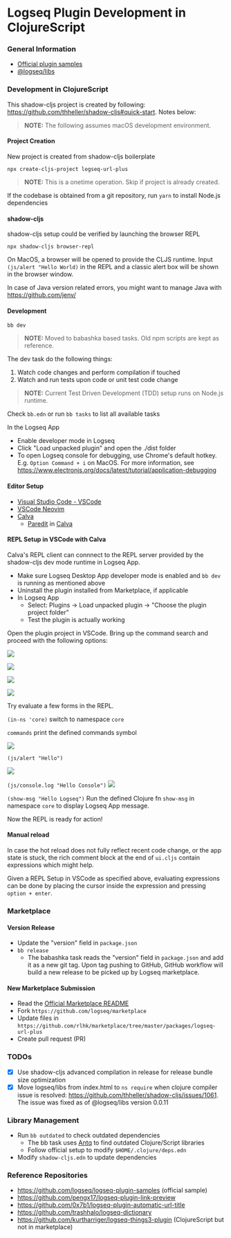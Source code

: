 # Logseq Plugin Development in ClojureScript

### General Information

- [Official plugin samples](https://github.com/logseq/logseq-plugin-samples)
- [@logseq/libs](https://logseq.github.io/plugins/)

### Development in ClojureScript

This shadow-cljs project is created by following: https://github.com/thheller/shadow-cljs#quick-start. Notes below:

> **NOTE:** The following assumes macOS development environment.

#### Project Creation
New project is created from shadow-cljs boilerplate

`npx create-cljs-project logseq-url-plus`
> **NOTE:** This is a onetime operation. Skip if project is already created.

If the codebase is obtained from a git repository, run `yarn` to install Node.js dependencies

#### shadow-cljs
shadow-cljs setup could be verified by launching the browser REPL

`npx shadow-cljs browser-repl`

On MacOS, a browser will be opened to provide the CLJS runtime. Input `(js/alert "Hello World)` in the REPL and a classic alert box will be shown in the browser window.

In case of Java version related errors, you might want to manage Java with https://github.com/jenv/

#### Development

`bb dev`

> **NOTE:** Moved to babashka based tasks. Old npm scripts are kept as reference.

The dev task do the following things:
1. Watch code changes and perform compilation if touched
2. Watch and run tests upon code or unit test code change

> **NOTE:** Current Test Driven Development (TDD) setup runs on Node.js runtime.

Check `bb.edn` or run `bb tasks` to list all available tasks

In the Logseq App

- Enable developer mode in Logseq
- Click "Load unpacked plugin" and open the ./dist folder
- To open Logseq console for debugging, use Chrome's default hotkey. E.g. `Option Command + i` on MacOS. For more information, see https://www.electronjs.org/docs/latest/tutorial/application-debugging

#### Editor Setup

- [Visual Studio Code - VSCode](https://code.visualstudio.com)
- [VSCode Neovim](https://marketplace.visualstudio.com/items?itemName=asvetliakov.vscode-neovim)
- [Calva](https://marketplace.visualstudio.com/items?itemName=betterthantomorrow.calva)
  - [Paredit](https://calva.io/paredit/) in [Calva](https://calva.io)

#### REPL Setup in VSCode with Calva

Calva's REPL client can connnect to the REPL server provided by the shadow-cljs dev mode runtime in Logseq App.
- Make sure Logseq Desktop App developer mode is enabled and `bb dev` is running as mentioned above
- Uninstall the plugin installed from Marketplace, if applicable
- In Logseq App
  - Select: Plugins -> Load unpacked plugin -> "Choose the plugin project folder"
  - Test the plugin is actually working

Open the plugin project in VSCode. Bring up the command search and proceed with the following options:

![](./imgs/calva-repl-1.png)

![](./imgs/calva-repl-2.png)

![](./imgs/calva-repl-3.png)

![](./imgs/calva-repl-4.png)

Try evaluate a few forms in the REPL. 

`(in-ns 'core)` switch to namespace `core`

`commands` print the defined commands symbol

![](./imgs/calva-repl-5.png)

`(js/alert "Hello")`

![](./imgs/calva-repl-6.png)

`(js/console.log "Hello Console")`
![](./imgs/calva-repl-7.png)

`(show-msg "Hello Logseq")` Run the defined Clojure fn `show-msg` in namespace `core` to display Logseq App message.

Now the REPL is ready for action!

#### Manual reload

In case the hot reload does not fully reflect recent code change, or the app state is stuck, the rich comment block at the end of `ui.cljs` contain expressions which might help.

Given a REPL Setup in VSCode as specified above, evaluating expressions can be done by placing the cursor inside the expression and pressing `option + enter`.

### Marketplace

#### Version Release

- Update the "version" field in `package.json`
- `bb release`
  - The babashka task reads the "version" field in `package.json` and add it as a new git tag. Upon tag pushing to GitHub, GitHub workflow will build a new release to be picked up by Logseq marketplace.

#### New Marketplace Submission

- Read the [Official Marketplace README](https://github.com/logseq/marketplace/blob/master/README.md)
- Fork `https://github.com/logseq/marketplace`
- Update files in `https://github.com/rlhk/marketplace/tree/master/packages/logseq-url-plus`
- Create pull request (PR)

### TODOs
- [x] Use shadow-cljs advanced compilation in release for release bundle size optimization
- [x] Move logseq/libs from index.html to `ns require` when clojure compiler issue is resolved: https://github.com/thheller/shadow-cljs/issues/1061. The issue was fixed as of @logseq/libs version 0.0.11

### Library Management

- Run `bb outdated` to check outdated dependencies
  - The bb task uses [Antq](https://github.com/liquidz/antq) to find outdated Clojure/Script libraries
  - Follow official setup to modify `$HOME/.clojure/deps.edn`
- Modify `shadow-cljs.edn` to update dependencies

### Reference Repositories

- https://github.com/logseq/logseq-plugin-samples (official sample)
- https://github.com/pengx17/logseq-plugin-link-preview
- https://github.com/0x7b1/logseq-plugin-automatic-url-title
- https://github.com/trashhalo/logseq-dictionary
- https://github.com/kurtharriger/logseq-things3-plugin (ClojureScript but not in marketplace)
